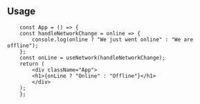 ## Usage

        const App = () => {
        const handleNetworkChange = online => {
            console.log(online ? "We just went online" : "We are offline");
        };
        const onLine = useNetwork(handleNetworkChange);
        return (
            <div className="App">
            <h1>{onLine ? "Online" : "Offline"}</h1>
            </div>
        );
        };
